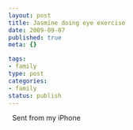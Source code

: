 ```yaml
--- 
layout: post
title: Jasmine doing eye exercise
date: 2009-09-07
published: true
meta: {}

tags: 
- family
type: post
categories: 
- family
status: publish
---
```



  Sent from my iPhone<!--    [Posted via email](http://posterous.com)   from [Andrew Eick's posterous](http://posterous.andyeick.com/jasmine-doing-eye-exercise)      -->

